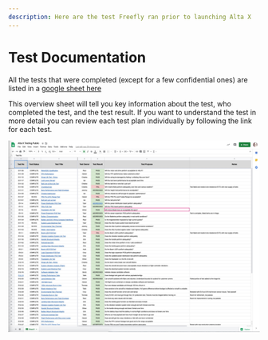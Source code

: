 ```yaml
---
description: Here are the test Freefly ran prior to launching Alta X
---
```


# Test Documentation

All the tests that were completed \(except for a few confidential ones\) are listed in a [google sheet here](https://docs.google.com/spreadsheets/d/12bGZendgnr6sTo7NTKgX23aJqNqq7iSC3xMmFqjuUAk/edit#gid=0)

This overview sheet will tell you key information about the test, who completed the test, and the test result.  If you want to understand the test in more detail you can review each test plan individually by following the link for each test.

![](../../../.gitbook/assets/screenshot-2020-03-26-18.22.09.jpg)



